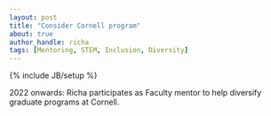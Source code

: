 ```yaml
---
layout: post
title: "Consider Cornell program"
about: true
author_handle: richa
tags: [Mentoring, STEM, Inclusion, Diversity]
---
```

{% include JB/setup %}

2022 onwards: Richa participates as Faculty mentor to help diversify graduate programs at Cornell. 